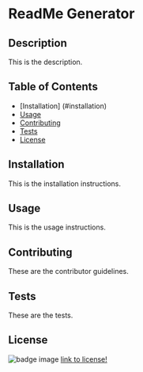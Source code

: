 # ReadMe Generator

  ## Description
  This is the description.


  ## Table of Contents
  * [Installation] (#installation)
  * [Usage](#usage)
  * [Contributing](#contributing)
  * [Tests](#tests)
  * [License](#license)
  
  ## Installation
  This is the installation instructions.


  ## Usage
  This is the usage instructions.


  ## Contributing
  These are the contributor guidelines.


  ## Tests
  These are the tests.


  ## License
  ![badge image](https://img.shields.io/badge/license-MIT-blue)
  [link to license!](https://choosealicense.com/licenses/mit/)
  

